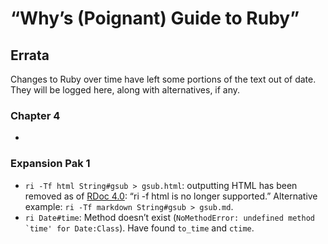 # “Why’s (Poignant) Guide to Ruby”

## Errata

Changes to Ruby over time have left some portions of the text out of date. They will be logged here, along with alternatives, if any.

### Chapter 4

- 

### Expansion Pak 1

- `ri -Tf html String#gsub > gsub.html`: outputting HTML has been removed as of [RDoc 4.0](https://github.com/ruby/rdoc/blob/master/History.rdoc#400--2013-02-24): “ri -f html is no longer supported.” Alternative example: `ri -Tf markdown String#gsub > gsub.md`.
- `ri Date#time`: Method doesn’t exist (``NoMethodError: undefined method `time' for Date:Class``). Have found `to_time` and `ctime`.